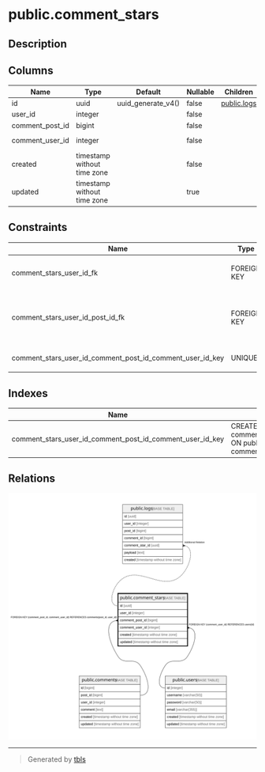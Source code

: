 # public.comment_stars

## Description

## Columns

| Name            | Type                        | Default            | Nullable | Children                      | Parents                                                               | Comment |
| --------------- | --------------------------- | ------------------ | -------- | ----------------------------- | --------------------------------------------------------------------- | ------- |
| id              | uuid                        | uuid_generate_v4() | false    | [public.logs](public.logs.md) |                                                                       |         |
| user_id         | integer                     |                    | false    |                               |                                                                       |         |
| comment_post_id | bigint                      |                    | false    |                               | [public.comments](public.comments.md)                                 |         |
| comment_user_id | integer                     |                    | false    |                               | [public.users](public.users.md) [public.comments](public.comments.md) |         |
| created         | timestamp without time zone |                    | false    |                               |                                                                       |         |
| updated         | timestamp without time zone |                    | true     |                               |                                                                       |         |

## Constraints

| Name                                                      | Type        | Definition                                                                           |
| --------------------------------------------------------- | ----------- | ------------------------------------------------------------------------------------ |
| comment_stars_user_id_fk                                  | FOREIGN KEY | FOREIGN KEY (comment_user_id) REFERENCES users(id)                                   |
| comment_stars_user_id_post_id_fk                          | FOREIGN KEY | FOREIGN KEY (comment_post_id, comment_user_id) REFERENCES comments(post_id, user_id) |
| comment_stars_user_id_comment_post_id_comment_user_id_key | UNIQUE      | UNIQUE (user_id, comment_post_id, comment_user_id)                                   |

## Indexes

| Name                                                      | Definition                                                                                                                                                    |
| --------------------------------------------------------- | ------------------------------------------------------------------------------------------------------------------------------------------------------------- |
| comment_stars_user_id_comment_post_id_comment_user_id_key | CREATE UNIQUE INDEX comment_stars_user_id_comment_post_id_comment_user_id_key ON public.comment_stars USING btree (user_id, comment_post_id, comment_user_id) |

## Relations

![er](public.comment_stars.svg)

---

> Generated by [tbls](https://github.com/k1LoW/tbls)
